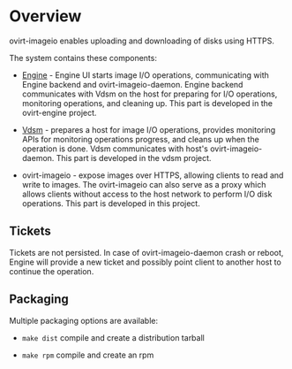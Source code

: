 <!--
SPDX-FileCopyrightText: Red Hat, Inc.
SPDX-License-Identifier: GPL-2.0-or-later
-->

# Overview

ovirt-imageio enables uploading and downloading of disks using HTTPS.

The system contains these components:

- [Engine](https://github.com/ovirt/ovirt-engine) - Engine UI starts
  image I/O operations, communicating with Engine backend and
  ovirt-imageio-daemon.  Engine backend communicates with Vdsm on the
  host for preparing for I/O operations, monitoring operations, and
  cleaning up.  This part is developed in the ovirt-engine project.

- [Vdsm](https://github.com/ovirt/vdsm) - prepares a host for image
  I/O operations, provides monitoring APIs for monitoring operations
  progress, and cleans up when the operation is done. Vdsm
  communicates with host's ovirt-imageio-daemon.  This part is
  developed in the vdsm project.

- ovirt-imageio - expose images over HTTPS, allowing clients to read and
  write to images. The ovirt-imageio can also serve as a proxy which
  allows clients without access to the host network to perform I/O disk
  operations.  This part is developed in this project.


## Tickets

Tickets are not persisted. In case of ovirt-imageio-daemon crash or
reboot, Engine will provide a new ticket and possibly point client to
another host to continue the operation.


## Packaging

Multiple packaging options are available:

- `make dist` compile and create a distribution tarball

- `make rpm` compile and create an rpm
